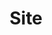 ---
title: Site
summary: Settings for the Toroidal module in the site configuration
weight: 2
platen:
  menu:
    collapse_section: true
---